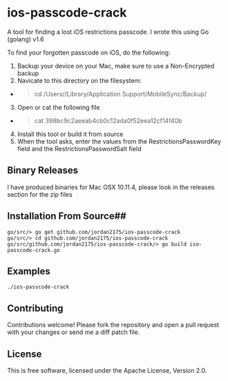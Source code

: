 # ios-passcode-crack #

A tool for finding a lost iOS restrictions passcode. I wrote this using Go (golang) v1.6

To find your forgotten passcode on iOS, do the following:

1. Backup your device on your Mac, make sure to use a Non-Encrypted backup
2. Navicate to this directory on the filesystem: 
  * > cd /Users/<username>/Library/Application Support/MobileSync/Backup/<latest backup folder>
3. Open or cat the following file 
  * > cat 398bc9c2aeeab4cb0c12ada0f52eea12cf14f40b
4. Install this tool or build it from source
5. When the tool asks, enter the values from the RestrictionsPasswordKey field and the RestrictionsPasswordSalt field

## Binary Releases

I have produced binaries for Mac OSX 10.11.4, please look in the releases section for the zip files 

## Installation From Source##

```
go/src/> go get github.com/jordan2175/ios-passcode-crack
go/src/> cd github.com/jordan2175/ios-passcode-crack
go/src/github.com/jordan2175/ios-passcode-crack/> go build iso-passcode-crack.go
```

## Examples ##

```
./ios-passcode-crack
```

## Contributing ##

Contributions welcome! Please fork the repository and open a pull request
with your changes or send me a diff patch file.

## License ##

This is free software, licensed under the Apache License, Version 2.0.

